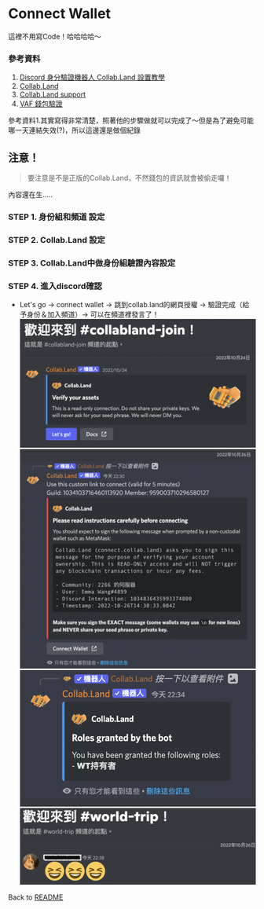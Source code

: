 # Connect Wallet

這裡不用寫Code！哈哈哈哈～

### 參考資料
1. [Discord 身分驗證機器人 Collab.Land 設置教學](https://banka.com.tw/collab-land-setting-instruction/)
2. [Collab.Land](https://collab.land/)
3. [Collab.Land support](https://collabland.freshdesk.com/support/home)
4. [VAF 錢包驗證](https://vocus.cc/article/62436057fd897800013a4bd6)

參考資料1.其實寫得非常清楚，照著他的步驟做就可以完成了～但是為了避免可能哪一天連結失效(?)，所以這邊還是做個紀錄

## 注意！
> 要注意是不是正版的Collab.Land，不然錢包的資訊就會被偷走囉！

內容還在生.....

### STEP 1. 身份組和頻道 設定

### STEP 2. Collab.Land 設定

### STEP 3. Collab.Land中做身份組驗證內容設定

### STEP 4. 進入discord確認
- Let's go -> connect wallet -> 跳到collab.land的網頁授權 -> 驗證完成（給予身份＆加入頻道）-> 可以在頻道裡發言了！
![](../image/collabland_join.png) \
![](../image/collanland_wallet.png) \
![](../image/collabland_verify.png) \
![](../image/channel_joined.png)



Back to [README](../README.md)